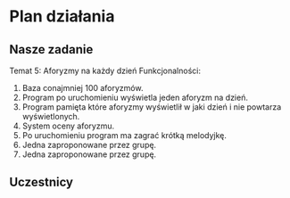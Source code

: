# Plan działania

## Nasze zadanie
Temat 5: Aforyzmy na każdy dzień
Funkcjonalności:
1.    Baza conajmniej 100 aforyzmów.
2.    Program po uruchomieniu wyświetla jeden aforyzm na dzień.
3.    Program pamięta które aforyzmy wyświetlił w jaki dzień i nie powtarza wyświetlonych.
4.    System oceny aforyzmu.
5.    Po uruchomieniu program ma zagrać krótką melodyjkę.
6.    Jedna zaproponowane przez grupę.
7.    Jedna zaproponowane przez grupę.

## Uczestnicy
